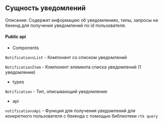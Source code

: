## Сущность уведомлений

Описание:
Содержит информацию об уведомлениях, типы, запросы на бекенд для получения уведомлений по id пользователя.

#### Public api

- Components

`NotificationsList` -  Компонент со списком уведомлений

`NotificationItem` - Компонент элемента списка уведомлений (1 уведомление)

- types

`Notification` - Тип, описывающий уведомление

- api

`notificationsApi` - Функция для получения уведомлений для конкретного пользователя с бекенда  с помощью библиотеки `rtk query`